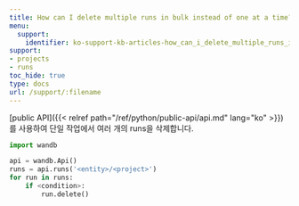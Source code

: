 ```yaml
---
title: How can I delete multiple runs in bulk instead of one at a time?
menu:
  support:
    identifier: ko-support-kb-articles-how_can_i_delete_multiple_runs_in_bulk_instead_of_one_at_a_time
support:
- projects
- runs
toc_hide: true
type: docs
url: /support/:filename
---
```


[public API]({{< relref path="/ref/python/public-api/api.md" lang="ko" >}})를 사용하여 단일 작업에서 여러 개의 runs을 삭제합니다.

```python
import wandb

api = wandb.Api()
runs = api.runs('<entity>/<project>')
for run in runs:
    if <condition>:
        run.delete()
```
